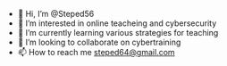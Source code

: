 - 👋 Hi, I’m @Steped56
- 👀 I’m interested in online teacheing and cybersecurity 
- 🌱 I’m currently learning various strategies for teaching 
- 💞️ I’m looking to collaborate on cybertraining 
- 📫 How to reach me steped64@gmail.com

<!---
Steped56/Steped56 is a ✨ special ✨ repository because its `README.md` (this file) appears on your GitHub profile.
You can click the Preview link to take a look at your changes.
--->
